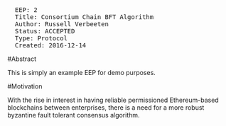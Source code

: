 <pre>
  EEP: 2
  Title: Consortium Chain BFT Algorithm
  Author: Russell Verbeeten
  Status: ACCEPTED 
  Type: Protocol
  Created: 2016-12-14
</pre>

#Abstract

This is simply an example EEP for demo purposes.

#Motivation

With the rise in interest in having reliable permissioned Ethereum-based blockchains between enterprises, there is a need for a more robust byzantine fault tolerant consensus algorithm. 


